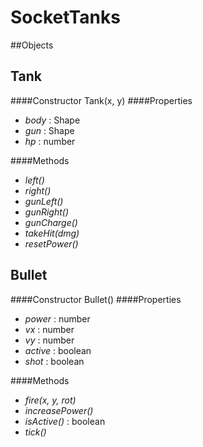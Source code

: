 SocketTanks
===========

##Objects

Tank
----
####Constructor
Tank(x, y)
####Properties
- _body_ : Shape  
- _gun_ : Shape  
- _hp_ : number  

####Methods
- _left()_   
- _right()_  
- _gunLeft()_  
- _gunRight()_  
- _gunCharge()_  
- _takeHit(dmg)_  
- _resetPower()_ 

Bullet
------
####Constructor
Bullet()
####Properties
- _power_ : number  
- _vx_ : number  
- _vy_ : number  
- _active_ : boolean  
- _shot_ : boolean

####Methods
- _fire(x, y, rot)_  
- _increasePower()_  
- _isActive()_ : boolean  
- _tick()_  